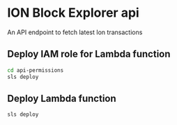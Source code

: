 # ION Block Explorer api

An API endpoint to fetch latest Ion transactions

## Deploy IAM role for Lambda function

```bash
cd api-permissions
sls deploy
```

## Deploy Lambda function

```bash
sls deploy
```
